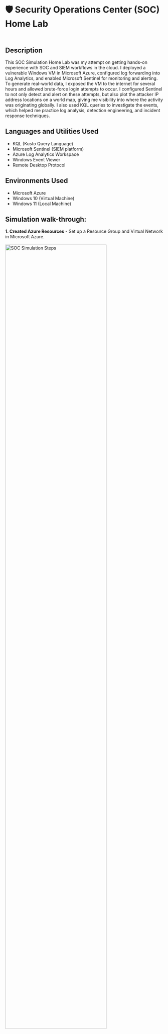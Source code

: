 <h1>🛡️ Security Operations Center (SOC) Home Lab</h1>

<h2><br />Description</h2>
This SOC Simulation Home Lab was my attempt on getting hands-on experience with SOC and SIEM workflows in the cloud. I deployed a vulnerable Windows VM in Microsoft Azure, configured log forwarding into Log Analytics, and enabled Microsoft Sentinel for monitoring and alerting. To generate real-world data, I exposed the VM to the internet for several hours and allowed brute-force login attempts to occur. I configured Sentinel to not only detect and alert on these attempts, but also plot the attacker IP address locations on a world map, giving me visibility into where the activity was originating globally. I also used KQL queries to investigate the events, which helped me practice log analysis, detection engineering, and incident response techniques.
<br />


<h2>Languages and Utilities Used</h2>

- KQL (Kusto Query Language)
- Microsoft Sentinel (SIEM platform)
- Azure Log Analytics Workspace
- Windows Event Viewer
- Remote Desktop Protocol

<h2>Environments Used </h2>

- Microsoft Azure
- Windows 10 (Virtual Machine)
- Windows 11 (Local Machine)

<h2>Simulation walk-through:</h2>

**1. Created Azure Resources** - Set up a Resource Group and Virtual Network in Microsoft Azure.
<br />
<br />
<img src="https://i.imgur.com/cDr5rOy.png" height="80%" width="80%" alt="SOC Simulation Steps"/>
<br />
<br />
<br />
**2. Deployed Windows VM** - Launched a Windows 10 virtual machine, configured credentials, and enabled RDP access via a Network Security Group (port 3389).
<br />
<br />
<img src="https://i.imgur.com/yUVm7us.png" height="80%" width="80%" alt="SOC Simulation Steps"/>
<img src="https://i.imgur.com/T2KzMvG.png" height="80%" width="80%" alt="SOC Simulation Steps"/>
<br />
<br />
<br />
**3. Connected Logs to Azure Monitor** - Installed/activated the Azure Monitor agent and linked the VM to a Log Analytics Workspace.
<br/>
<br/>
<img src="https://i.imgur.com/x6VWD9S.png" height="80%" width="80%" alt="SOC Simulation Steps"/>
<br />
<br />
<br/>
**4. Enabled Microsoft Sentinel** – Using Microsoft Defender, activated Sentinel on the workspace to provide SIEM functionality.
<br/>
<br/>
<img src="https://i.imgur.com/7NRt8qF.png" height="80%" width="80%" alt="SOC Simulation Steps"/>
<br />
<br />
<br/>
**5. Configured Data Collection** - Forwarded Windows Security Event Logs (failed/successful logins, account activity) into Log Analytics.
<br/>
<br/>
<img src="https://i.imgur.com/SEfTAqy.png" height="80%" width="80%" alt="SOC Simulation Steps"/>
<br />
<br/>
<br />
**6. Exposed the VM** - Left RDP open to the internet for several hours to attract real brute-force login attempts.
<br/>
<br/>
<img src="https://www.kaspersky.com/content/en-global/images/repository/isc/2022/what-is-hacking-2.jpg" height="80%" width="80%" alt="SOC Simulation Steps"/>
<br />
<br/>
<br />
**7. Generated and Collected Attack Data** - Allowed unsolicited login attempts to accumulate, producing authentic attack traffic.
<br/>
<br/>
<img src="https://i.imgur.com/AY11y4d.png" height="80%" width="80%" alt="SOC Simulation Steps"/>
<br />
<br/>
<br />
**8. Investigated with KQL** – Queried the log data using Kusto Query Language to dig deeper into failed logins, attacker IPs, and timelines.
<br/>
<br/>
<img src="https://i.imgur.com/B3S7It9.png" height="80%" width="80%" alt="SOC Simulation Steps"/>
<br />
<br/>
<br />
**9. Geographic Mapping** – Used Sentinel’s built-in map feature to visualize attacker IP addresses by country/region.
<br/>
<br/>
<img src="https://i.imgur.com/FwMWWei.png" height="80%" width="80%" alt="SOC Simulation Steps"/>
<br />
<br />
<br/>
**10. Validated End-to-End Workflow** – Confirmed that log collection, alerting, visualization, and investigation worked together like a real SIEM environment.
<br />
<br />
<img src="https://miro.medium.com/1*vM9RLvlyYG-GZ-QORZalOg.jpeg" height="80%" width="80%" alt="SOC Simulation Steps"/>
<br />
<br />
<br />
</p>

<!--
 ```diff
- text in red
+ text in green
! text in orange
# text in gray
@@ text in purple (and bold)@@
```
--!>

